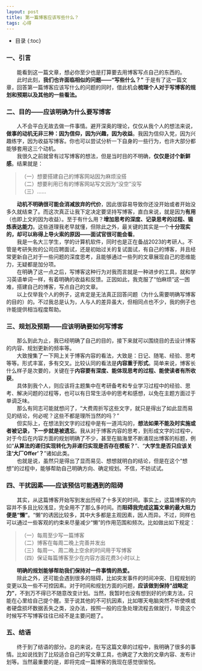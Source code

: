 ```yaml
---
layout: post
title: 第一篇博客应该写些什么？
tags: 心得
---
```


* 目录
{:toc}

### 一、引言
&emsp;&emsp;能看到这一篇文章，想必你至少也是打算要去用博客写点自己的东西的。  
&emsp;&emsp;此时此刻，**我们也许面临相似的问题——“写些什么？”** 于是有了这一篇文章，回答第一篇博客应该写什么的问题的同时，借此机会**梳理个人对于写博客的规划和预期以及其他的一些看法。**  

### 二、目的——应该明确为什么要写博客
&emsp;&emsp;人不会平白无故去做一件事情。避开深奥的理论，仅仅从我个人的想法来说，**做事的动机无非三种：因为信仰，因为兴趣，因为收益**。我因为信仰入党，因为兴趣练字，因为收益写博客。你也可以尝试分析一下自身的一些行为，也许大部分都能够套用这三个动机。  
&emsp;&emsp;我很久之前就曾有过写博客的想法，但是当时目的不明确，**仅仅是讨个新鲜感**。结果就是：  
> （一）想要搭建自己的博客网站因为麻烦没搭  
> （二）想要利用已有的博客网站写文因为“没空”没写  
> （三）……  

&emsp;&emsp;**动机不明确很可能会消减放弃的代价**，因此很容易导致你还没开始或者开始没多久就结束了。而这次真正让我下定决定要坚持写博客，直白来说，就是因为**有用**（也即上文的因为收益）。至于有什么用？**增加思考的深度、记录思考的过程、锻炼表达能力**。这些道理我老早就懂，但除此之外，最关键的其实是一个**十分现实的，却可以称得上导火索的原因——面试官很可能会看**。  
&emsp;&emsp;我是一名大三学生，学的计算机软件，同时也是正在备战2023的考研人。不管是考研失败的公司应聘面试，还是初始过关的复试面试，有自己的博客，并且经常更新自己对于一些问题的深度思考，且能够通过一些列的文章展现自己的思维能力，无疑都是加分项。  
&emsp;&emsp;在明确了这一点之后，写博客这种行为对我而言就是一种进步的工具，就和学习英语单词一样，有着明确的收益和反馈。正因如此，我克服了“怕麻烦”这一困难，搭建自己的博客，写点自己的文章。  
&emsp;&emsp;以上仅举我个人的例子，这肯定是无法真正回答问题（为什么需要明确写博客的目的）的。不过我总是认为，人与人的差异虽大，但相同点也不少，我的例子也许能提供相当程度帮助。  

### 三、规划及预期——应该明确要如何写博客
&emsp;&emsp;那么到此为止，我已经明确了自己的目的，接下来就可以围绕目的去设计博客的内容、规划更新的频率等。  
&emsp;&emsp;大致搜集了一下网上关于博客内容的看法，大致是：日记、随笔、经验、思考等等。形式丰富，多有交叉。比较认同的看法是**内容重于形式**。简单来说，博客长什么样子是次要的，关键在于**内容要有深度、能体现思考的过程、能使读者有所收获**。  
&emsp;&emsp;具体到我个人，则应该将主题集中在考研备考和专业学习过程中的经验、思考、解决问题的过程等，也可以有日常生活中的思考和感想，以免在主题方面过于单调乏味。  
&emsp;&emsp;那么有同志可能就想问了，“大费周折写这些文字，就只是得出了如此显而易见的结论，何必呢？这些不都是理所当然的吗？”  
&emsp;&emsp;但实际上，在想法到文字的过程中是有一道鸿沟的，**想法如果不能及时实施或者被记录，下一步就是被遗忘**。我从对于博客内容的思考，到形成文字的过程中，对于今后在内容方面的规划明确了不少，甚至在脑海里不断涌现出博客的标题，例如“**从算法的递归实现转化为非递归实现是否存在模板？**”、“**大学生是否只应该关注‘大厂Offer’？**”诸如此类。  
&emsp;&emsp;也就是说，虽然只是得出了显而易见、想想就明白的结论，但是在这个“想想”的过程中，能够帮助自己明确方向、确定规划。不信，不妨试试。  
### 四、干扰因素——应该预估可能遇到的阻碍
&emsp;&emsp;其实，从这篇博客开始写到发出历经了十多天的时间。事实上，这篇博客的内容并不多且比较浅显，完全用不了那么多时间。而**阻碍我完成这篇文章的最大阻力便是“懒”**。“懒”的诱因比较多，其中大多都是主观因素，因人而异。不过，同样也可以通过一些客观的约束来尽量减少“懒”的作用范围和频次。比如做出如下规定：  
> （一）每周至少写一篇博客  
> （二）博客在每周二晚上完善并发出  
> （三）每周一、周二晚上空余的时间用于写博客  
> （四）保证每篇博客至少在内容方面花费3小时以上  

&emsp;&emsp;**明确的规划能够帮助我们保持对一件事情的热爱。**  
&emsp;&emsp;除此之外，还可能会遇到很多的阻碍，比如突发事件的时间冲突、日程规划的变更以及一些不可控因素。对于时间和规划方面的问题，**应该做到保持“战略定力”**，不到万不得已不随意改变计划。当然，我暂时也没有想到好的约束方法，只能在心里给自己提个醒。至于说其他的不可抗因素，比如哪天电脑突然不听使唤或者硬盘损坏数据丢失之类，没办法，按照一般的应急处理流程去做就行，毕竟这个时候写不写博客往往已经不是主要问题了。  
### 五、结语
&emsp;&emsp;终于到了结语的部分。总的来说，在写这篇文章的过程中，我明确了很多的事情。比如说找到了比较适合自己的写文章工具，也确定了大致的文章内容、发布计划等。当然最重要的是，即将完成一篇博客的我现在感觉很愉悦。  

